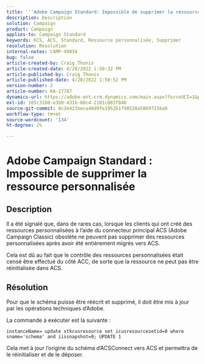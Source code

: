 ```yaml
---
title: '''Adobe Campaign Standard: Impossible de supprimer la ressource personnalisée"'
description: Description
solution: Campaign
product: Campaign
applies-to: Campaign Standard
keywords: KCS, ACS, Standard, Ressource personnalisée, Supprimer
resolution: Resolution
internal-notes: CAMP-49034
bug: false
article-created-by: Craig Thonis
article-created-date: 4/28/2022 1:50:32 PM
article-published-by: Craig Thonis
article-published-date: 4/28/2022 1:50:52 PM
version-number: 2
article-number: KA-17787
dynamics-url: https://adobe-ent.crm.dynamics.com/main.aspx?forceUCI=1&pagetype=entityrecord&etn=knowledgearticle&id=2fd7af29-fac6-ec11-a7b6-0022480a10ee
exl-id: 165c31b0-e3b0-431b-88c4-2181c003f846
source-git-commit: 0c3e421beca46d9fe1952b1f98538a50697216a0
workflow-type: tm+mt
source-wordcount: '134'
ht-degree: 2%

---
```


# Adobe Campaign Standard : Impossible de supprimer la ressource personnalisée

## Description


Il a été signalé que, dans de rares cas, lorsque les clients qui ont créé des ressources personnalisées à l’aide du connecteur principal ACS (Adobe Campaign Classic) obsolète ne peuvent pas supprimer des ressources personnalisées après avoir été entièrement migrés vers ACS.

Cela est dû au fait que le contrôle des ressources personnalisées était censé être effectué du côté ACC, de sorte que la ressource ne peut pas être réinitialisée dans ACS.


## Résolution


Pour que le schéma puisse être réécrit et supprimé, il doit être mis à jour par les opérations techniques d’Adobe.

La commande à exécuter est la suivante :

`instanceName= update xtkcusresource set icusresourcesetid=0 where sname='schema' and iissnapshot=0; UPDATE 1`

Cela met à jour l’origine du schéma d’ACSConnect vers ACS et permettra de le réinitialiser et de le déposer.
